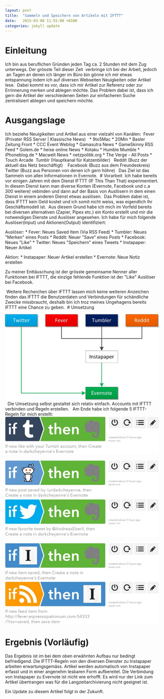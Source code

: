 ```yaml
---
layout: post
title:  "Sammeln und Speichern von Artikeln mit IFTTT"
date:   2015-03-08 11:55:00 +0100
categories: jekyll update
---
```

# Einleitung

Ich bin aus beruflichen Gründen jeden Tag ca. 2 Stunden mit dem Zug unterwegs. Der grösste Teil dieser Zeit  verbringe ich bei der Arbeit, jedoch  an Tagen an denen ich länger im Büro bin gönne ich mir etwas entspannung indem ich auf diversen Webseiten Neuigkeiten oder Artikel lese.  Dabei kommt es vor, dass ich mir Artikel zur Referenz oder zur Errinnerung merken und ablegen möchte. Das Problem dabei ist, dass ich gern die Artikel der verschiedenen Seiten zur einfacheren Suche zentralisiert ablegen und speichern möchte.

# Ausgangslage

Ich beziehe Neuigikeiten und Artikel aus einer vielzahl von Kanälen:
 Fever (Privater RSS Server | Klassische News)
  * 9to5Mac * 20Min * Basler Zeitung Front * CCC Event Weblog * Gamasutra News * GameSkinny RSS Feed * Golem.de * heise online News * Kotaku * Humble Mumble * iPhoneblog.de * Macwelt News * netzpolitik.org * The Verge - All Posts * Touch Arcade
 Tumblr (Hauptkanal für Katzenbilder)
  Reddit (Buzz der aktuell das Netz beschäftigt)
   Facebook (Buzz aus dem Freundeskreis)
 Twitter (Buzz aus Personen von denen ich gern höhre)
  Das Ziel ist das Sammeln von allen Informationen in Evernote.
 # Vorarbeit
 Ich habe bereits vor einigen Jahren mit dem Dienst IFTTT (IF This Than That) experimentiert. In diesem Dienst kann man diverse Konten (Evernote, Facebook und c.a 300 weitere) vebinden und dann auf der Basis von Auslösern in dem einen Dienst in einem anderen Dienst etwas auslösen.
 Das Problem dabei ist, dass IFTTT kein Geld kostet und ich somit nicht weiss, was eigendlich Ihr Geschäftsmodell ist.
 Aus diesem Grund habe ich mich im Vorfeld bereits bei diversen alternativen (Zapier, Pipes etc.) ein Konto erstellt und mir die notwendigen Dienste und Auslöser angesehen. Ich habe für mich folgende Auslöser(Input) und Aktionen(Output) identifiziert:


Auslöser: * Fever: Neues Saved Item (Via RSS Feed) * Tumbler: Neues "Merken" eines Posts * Reddit: Neuer "Save" eines Posts * Facebook: Neues "Like" * Twitter: Neues "Speichern" eines Tweets * Instapaper: Neuer Artikel 

Aktion: * Instapaper: Neuer Artikel erstellen * Evernote: Neue Notiz erstellen 

Zu meiner Enttäuschung ist der grösste gemeinsame Nenner aller Funktionen bei IFTTT, die einzige fehlende Funktion ist der "Like" Auslöser bei Facebook.

 Weitere Recherchen über IFTTT lassen mich keine weiteren Anzeichen finden das IFTTT die Benutzerdaten und Verbindungen für schändliche Zwecke missbraucht, deshalb bin ich troz meines Ungehagens bereits IFTTT eine Chance zu geben.
 # Umsetzung

![Bild](/assets/34527-image_002.jpg) 
Die Umsetzung selbst gestaltet sich relativ einfach. Accounts mit IFTTT verbinden und Regeln erstellen. 
 Am Ende habe ich folgende 5 IFTTT-Regeln für mich erstellt:  ![Bild](/assets/ff8a8-image.jpg) ![Bild](/assets/803b8-image_003.jpg)
![Bild](/assets/6e2ca-image_004.jpg) ![Bild](/assets/f68ee-image_005.jpg)
![Bild](/assets/85dee-image_006.jpg)

# Ergebnis (Vorläufig)

Das Ergebnis ist im bei dem oben erwähnten Aufbau nur bedingt befriedigend. Die IFTTT-Regeln von den diversen Dienster zu Instapaper arbeiten erwartungsgemäss. Artikel werden automatisch von Instapaper erfasst und  in einer angenehm lesbaren Form aufbereitet. Die Verbindung von Instapaper zu Evernote ist nicht wie erhofft. Es wird nur der Link zum Artikel übertrangen was für die Langzeitarchivierung nicht geeignet ist.

Ein Update zu diesem Artikel folgt in der Zukunft.